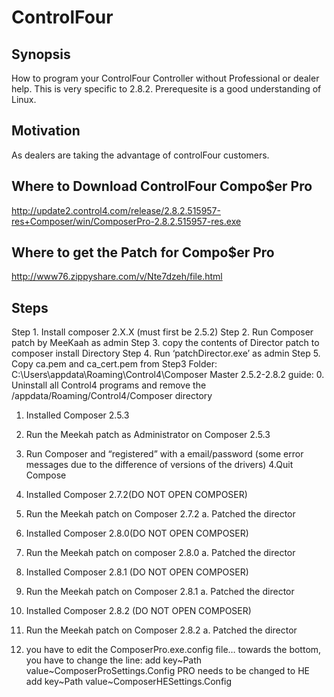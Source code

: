 # ControlFour

## Synopsis

How to program your ControlFour Controller without Professional or dealer help. This is very specific to 2.8.2.
Prerequesite is a good understanding of Linux.

## Motivation

As dealers are taking the advantage of controlFour customers. 

## Where to Download ControlFour Compo$er Pro
http://update2.control4.com/release/2.8.2.515957-res+Composer/win/ComposerPro-2.8.2.515957-res.exe

## Where to get the Patch for Compo$er Pro
http://www76.zippyshare.com/v/Nte7dzeh/file.html

## Steps
Step 1. Install composer 2.X.X (must first be 2.5.2)
Step 2. Run Composer patch by MeeKaah as admin
Step 3. copy the contents of Director patch to composer install Directory
Step 4. Run ‘patchDirector.exe’ as admin
Step 5. Copy ca.pem and ca_cert.pem from Step3 Folder: C:\Users\\appdata\Roaming\Control4\Composer
Master 2.5.2-2.8.2 guide:
0. Uninstall all Control4 programs and remove the /appdata/Roaming/Control4/Composer directory
1. Installed Composer 2.5.3
2. Run the Meekah patch as Administrator on Composer 2.5.3
3. Run Composer and “registered” with a email/password (some error messages due to the difference of versions of the drivers)
4.Quit Compose
5. Installed Composer 2.7.2(DO NOT OPEN COMPOSER)
5. Run the Meekah patch on Composer 2.7.2
a. Patched the director
6. Installed Composer 2.8.0(DO NOT OPEN COMPOSER)
7. Run the Meekah patch on composer 2.8.0
a. Patched the director
8. Installed Composer 2.8.1 (DO NOT OPEN COMPOSER)
9. Run the Meekah patch on Composer 2.8.1
a. Patched the director
10. Installed Composer 2.8.2 (DO NOT OPEN COMPOSER)
11. Run the Meekah patch on Composer 2.8.2
a. Patched the director

12. you have to edit the ComposerPro.exe.config file… towards the bottom, you have to change the line:
add key~Path value~ComposerProSettings.Config
PRO needs to be changed to HE
add key~Path value~ComposerHESettings.Config
